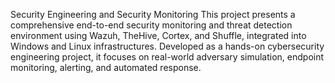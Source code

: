 Security Engineering and Security Monitoring
This project presents a comprehensive end-to-end security monitoring and threat detection environment using Wazuh, TheHive, Cortex, and Shuffle, integrated into Windows and Linux infrastructures. Developed as a hands-on cybersecurity engineering project, it focuses on real-world adversary simulation, endpoint monitoring, alerting, and automated response. 
